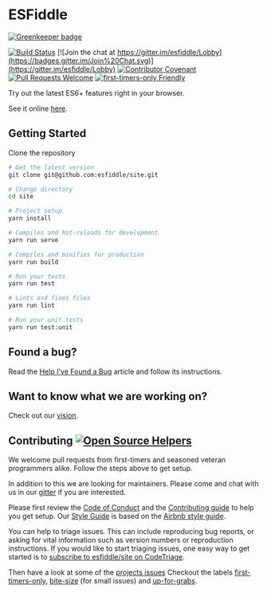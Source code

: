 # ESFiddle

[![Greenkeeper badge](https://badges.greenkeeper.io/esfiddle/esfiddle.svg)](https://greenkeeper.io/)

[![Build Status](https://travis-ci.org/esfiddle/esfiddle.png?branch=master)](https://travis-ci.org/esfiddle/esfiddle)
[![Join the chat at https://gitter.im/esfiddle/Lobby](https://badges.gitter.im/Join%20Chat.svg)](https://gitter.im/esfiddle/Lobby)
[![Contributor Covenant](https://img.shields.io/badge/Contributor%20Covenant-v1.4%20adopted-ff69b4.svg)](code-of-conduct.md)
[![Pull Requests Welcome](https://img.shields.io/badge/PRs-welcome-brightgreen.svg?style=flat)](http://makeapullrequest.com)
[![first-timers-only Friendly](https://img.shields.io/badge/first--timers--only-friendly-blue.svg)](http://www.firsttimersonly.com/)

Try out the latest ES6+ features right in your browser.

See it online [here](https://esfiddle.net/).

## Getting Started

Clone the repository

```bash
# Get the latest version
git clone git@github.com:esfiddle/site.git

# Change directory
cd site

# Project setup
yarn install

# Compiles and hot-reloads for development
yarn run serve

# Compiles and minifies for production
yarn run build

# Run your tests
yarn run test

# Lints and fixes files
yarn run lint

# Run your unit tests
yarn run test:unit
```

## Found a bug?

Read the [Help I've Found a Bug](/docs/REPORTBUG.md) article and follow its instructions.

## Want to know what we are working on?

Check out our [vision](/docs/VISION.md).

## Contributing [![Open Source Helpers](https://www.codetriage.com/esfiddle/site/badges/users.svg)](https://www.codetriage.com/esfiddle/site)

We welcome pull requests from first-timers and seasoned veteran programmers alike. Follow the steps above to get setup.

In addition to this we are looking for maintainers. Please come and chat with us in our [gitter](https://gitter.im/esfiddle/Lobby) if you are interested.

Please first review the [Code of Conduct](/docs/CODE_OF_CONDUCT.md) and the [Contributing guide](/docs/CONTRIBUTE.md) to help you get setup. Our [Style Guide](/docs/AirbnbStyleGuide/README.md) is based on the [Airbnb style guide](https://github.com/airbnb/javascript).

You can help to triage issues. This can include reproducing bug reports, or asking for vital information such as version numbers or reproduction instructions. If you would like to start triaging issues, one easy way to get started is to [subscribe to esfiddle/site on CodeTriage](https://www.codetriage.com/esfiddle/site).

Then have a look at some of the [projects issues](https://github.com/esfiddle/site/issues) Checkout the labels [first-timers-only](https://github.com/esfiddle/site/labels/first-timers-only), [bite-size](https://github.com/esfiddle/site/labels/bite-size) (for small issues) and [up-for-grabs](https://github.com/esfiddle/site/labels/up-for-grabs).
